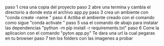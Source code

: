 paso 1 crea una copia del proyecto
paso 2 abre una termina y cambia el directorio a donde esta el archivo app.py
paso 3 crea un ambiente con "conda create -name <environment name>"
paso 4 Actiba el ambiente creado con el comando como sigue "conda activate <environmate name>"
paso 5 usa el comando de abajo para instalar las dependencias "python -m pip install -r requirements.txt"
paso 6 Corre la aplicacion con el comando "pyton app.py"
Te dara una url la cual pegaras en tu browser
paso 7 ten los folders con las imagenes a probar
